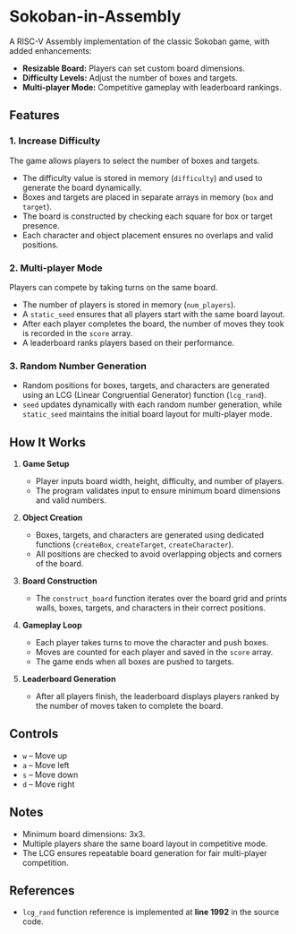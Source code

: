 # Sokoban-in-Assembly

A RISC-V Assembly implementation of the classic Sokoban game, with added enhancements:

- **Resizable Board:** Players can set custom board dimensions.
- **Difficulty Levels:** Adjust the number of boxes and targets.
- **Multi-player Mode:** Competitive gameplay with leaderboard rankings.

## Features

### 1. Increase Difficulty
The game allows players to select the number of boxes and targets.  
- The difficulty value is stored in memory (`difficulty`) and used to generate the board dynamically.
- Boxes and targets are placed in separate arrays in memory (`box` and `target`).
- The board is constructed by checking each square for box or target presence.
- Each character and object placement ensures no overlaps and valid positions.

### 2. Multi-player Mode
Players can compete by taking turns on the same board.  
- The number of players is stored in memory (`num_players`).
- A `static_seed` ensures that all players start with the same board layout.
- After each player completes the board, the number of moves they took is recorded in the `score` array.
- A leaderboard ranks players based on their performance.

### 3. Random Number Generation
- Random positions for boxes, targets, and characters are generated using an LCG (Linear Congruential Generator) function (`lcg_rand`).
- `seed` updates dynamically with each random number generation, while `static_seed` maintains the initial board layout for multi-player mode.

## How It Works

1. **Game Setup**  
   - Player inputs board width, height, difficulty, and number of players.
   - The program validates input to ensure minimum board dimensions and valid numbers.

2. **Object Creation**  
   - Boxes, targets, and characters are generated using dedicated functions (`createBox`, `createTarget`, `createCharacter`).
   - All positions are checked to avoid overlapping objects and corners of the board.

3. **Board Construction**  
   - The `construct_board` function iterates over the board grid and prints walls, boxes, targets, and characters in their correct positions.

4. **Gameplay Loop**  
   - Each player takes turns to move the character and push boxes.
   - Moves are counted for each player and saved in the `score` array.
   - The game ends when all boxes are pushed to targets.

5. **Leaderboard Generation**  
   - After all players finish, the leaderboard displays players ranked by the number of moves taken to complete the board.

## Controls

- `w` – Move up  
- `a` – Move left  
- `s` – Move down  
- `d` – Move right  

## Notes

- Minimum board dimensions: 3x3.
- Multiple players share the same board layout in competitive mode.
- The LCG ensures repeatable board generation for fair multi-player competition.

## References

- `lcg_rand` function reference is implemented at **line 1992** in the source code.
